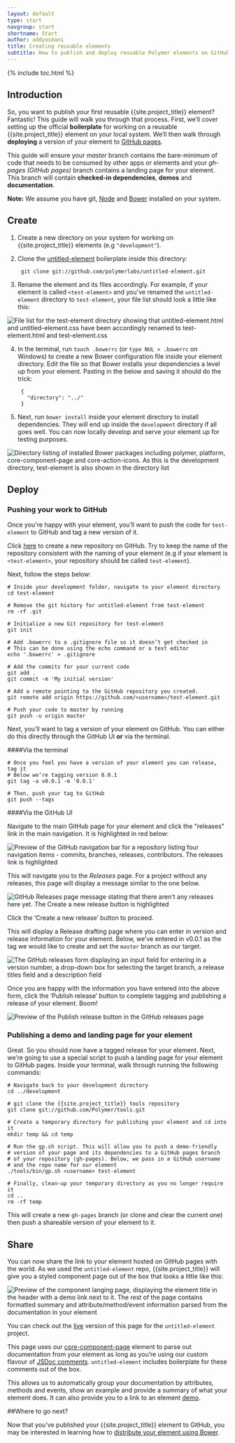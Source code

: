 ```yaml
---
layout: default
type: start
navgroup: start
shortname: Start
author: addyosmani
title: Creating reusable elements
subtitle: How to publish and deploy reusable Polymer elements on GitHub
---
```


{% include toc.html %}

## Introduction

So, you want to publish your first reusable {{site.project_title}} element? Fantastic! This guide will walk you through that process. First, we’ll cover setting up the official **boilerplate** for working on a reusable {{site.project_title}} element on your local system. We’ll then walk through **deploying** a version of your element to [GitHub pages](http://github.com).

This guide will ensure your *master* branch contains the bare-minimum of code that needs to be consumed by other apps or elements and your *gh-pages (GitHub pages)* branch contains a landing page for your element. This branch will contain **checked-in dependencies**, **demos** and **documentation**.

**Note:** We assume you have git, [Node](http://nodejs.org/) and [Bower](http://bower.io/) installed on your system.

## Create

1. Create a new directory on your system for working on {{site.project_title}} elements (e.g `"development"`).

2. Clone the [untitled-element](https://github.com/polymerlabs/untitled-element) boilerplate inside this directory: 

        git clone git://github.com/polymerlabs/untitled-element.git


3. Rename the element and its files accordingly. For example, if your element is called `<test-element>` and you've renamed the `untitled-element` directory to `test-element`, your file list should look a little like this:

![File list for the test-element directory showing that untitled-element.html and untitled-element.css have been accordingly renamed to test-element.html and test-element.css](/images/publishing-polymer-elements/image_0.png)

4. In the terminal, run `touch .bowerrc` (or `type NUL > .bowerrc` on Windows) to create a new Bower configuration file inside your element directory. Edit the file so that Bower installs your dependencies a level up from your element. Pasting in the below and saving it should do the trick:

        {
          "directory": "../"
        }


5. Next, run `bower install` inside your element directory to install dependencies. They will end up inside the `development` directory if all goes well. You can now locally develop and serve your element up for testing purposes.

![Directory listing of installed Bower packages including polymer, platform, core-component-page and core-action-icons. As this is the development directory, test-element is also shown in the directory list](/images/publishing-polymer-elements/image_1.png)

## Deploy

### Pushing your work to GitHub

Once you're happy with your element, you’ll want to push the code for `test-element` to GitHub and tag a new version of it.

Click [here](https://github.com/new) to create a new repository on GitHub. Try to keep the name of the repository consistent with the naming of your element (e.g if your element is `<test-element>`, your repository should be called `test-element`).

Next, follow the steps below:

    # Inside your development folder, navigate to your element directory
    cd test-element
    
    # Remove the git history for untitled-element from test-element
    rm -rf .git
    
    # Initialize a new Git repository for test-element
    git init
    
    # Add .bowerrc to a .gitignore file so it doesn’t get checked in
    # This can be done using the echo command or a text editor
    echo '.bowerrc' > .gitignore
    
    # Add the commits for your current code
    git add .
    git commit -m 'My initial version'
    
    # Add a remote pointing to the GitHub repository you created. 
    git remote add origin https://github.com/<username>/test-element.git
    
    # Push your code to master by running 
    git push -u origin master


Next, you’ll want to tag a version of your element on GitHub. You can either do this directly through the GitHub UI **or** via the terminal. 

####Via the terminal

    # Once you feel you have a version of your element you can release, tag it
    # Below we’re tagging version 0.0.1
    git tag -a v0.0.1 -m '0.0.1'
    
    # Then, push your tag to GitHub
    git push --tags


####Via the GitHub UI

Navigate to the main GitHub page for your element and click the "releases" link in the main navigation. It is highlighted in red below:

![Preview of the GitHub navigation bar for a repository listing four navigation items - commits, branches, releases, contributors. The releases link is highlighted](/images/publishing-polymer-elements/image_2.png)

This will navigate you to the *Releases* page. For a project without any releases, this page will display a message similar to the one below. 

![GitHub Releases page message stating that there aren't any releases here yet. The Create a new release button is highlighted](/images/publishing-polymer-elements/image_3.png)

Click the ‘Create a new release’ button to proceed. 

This will display a Release drafting page where you can enter in version and release information for your element. Below, we’ve entered in v0.0.1 as the tag we would like to create and set the `master` branch as our target. 

![The GitHub releases form displaying an input field for entering in a version number, a drop-down box for selecting the target branch, a release titles field and a description field](/images/publishing-polymer-elements/image_4.png)

Once you are happy with the information you have entered into the above form, click the ‘Publish release’ button to complete tagging and publishing a release of your element. Boom!

![Preview of the Publish release button in the GitHub releases page](/images/publishing-polymer-elements/image_5.png)

### Publishing a demo and landing page for your element

Great. So you should now have a tagged release for your element. Next, we’re going to use a special script to push a landing page for your element to GitHub pages. Inside your terminal, walk through running the following commands:

    # Navigate back to your development directory
    cd ../development
    
    # git clone the {{site.project_title}} tools repository
    git clone git://github.com/Polymer/tools.git
    
    # Create a temporary directory for publishing your element and cd into it
    mkdir temp && cd temp
    
    # Run the gp.sh script. This will allow you to push a demo-friendly 
    # version of your page and its dependencies to a GitHub pages branch 
    # of your repository (gh-pages). Below, we pass in a GitHub username 
    # and the repo name for our element
    ./tools/bin/gp.sh <username> test-element
    
    # Finally, clean-up your temporary directory as you no longer require it
    cd ..
    rm -rf temp


This will create a new `gh-pages` branch (or clone and clear the current one) then push a shareable version of your element to it.

## Share

You can now share the link to your element hosted on GitHub pages with the world. As we used the `untitled-element` repo, {{site.project_title}} will give you a styled component page out of the box that looks a little like this:

![Preview of the component langing page, displaying the element title in the header with a demo link next to it. The rest of the page contains formatted summary and attribute/method/event information parsed from the documentation in your element](/images/publishing-polymer-elements/image_6.png)

You can check out the [live](http://polymerlabs.github.io/untitled-element/components/untitled-element/) version of this page for the `untitled-element` project.

This page uses our [core-component-page](https://github.com/Polymer/core-component-page) element to parse out documentation from your element as long as you’re using our custom flavour of [JSDoc comments](http://usejsdoc.org/about-getting-started.html). `untitled-element` includes boilerplate for these comments out of the box.

This allows us to automatically group your documentation by attributes, methods and events, show an example and provide a summary of what your element does. It can also provide you to a link to an element [demo](http://polymerlabs.github.io/untitled-element/components/untitled-element/demo.html).

##Where to go next?

Now that you’ve published your {{site.project_title}} element to GitHub, you may be interested in learning how to [distribute your element using Bower](/articles/distributing-components-with-bower.html).

